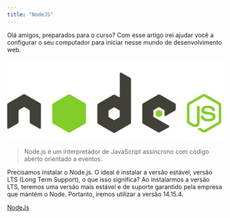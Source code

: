 ```yaml
---
title: "NodeJS"
---
```

Olá amigos, preparados para o curso? Com esse artigo irei ajudar você a configurar o seu computador para iniciar nesse mundo de desenvolvimento web.

![nodejs](./images/nodejs.jpeg)

> Node.js é um interpretador de JavaScript assíncrono com código aberto orientado a eventos.

Precisamos instalar o Node.js. O ideal é instalar a versão estável, versão LTS (Long Term Support), o que isso significa? Ao instalarmos a versão LTS, teremos uma versão mais estável e de suporte garantido pela empresa que mantém o Node. Portanto, iremos utilizar a versão 14.15.4.

[NodeJs](https://nodejs.org/en/)
